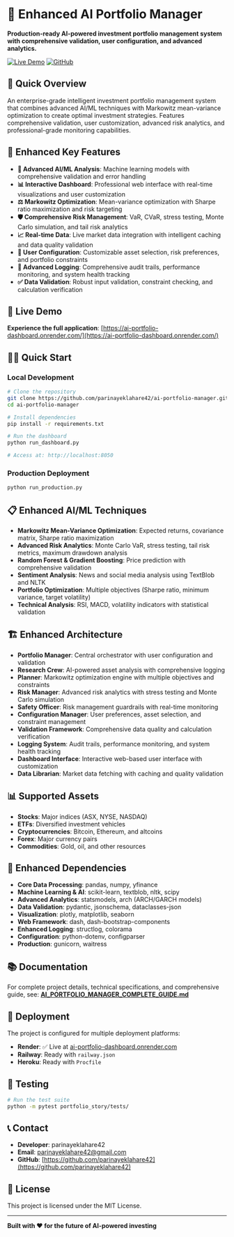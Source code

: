 # 🚀 Enhanced AI Portfolio Manager

**Production-ready AI-powered investment portfolio management system with comprehensive validation, user configuration, and advanced analytics.**

[![Live Demo](https://img.shields.io/badge/Live%20Demo-ai--portfolio--dashboard.onrender.com-blue?style=for-the-badge&logo=render)](https://ai-portfolio-dashboard.onrender.com/)
[![GitHub](https://img.shields.io/badge/GitHub-parinayeklahare42-green?style=for-the-badge&logo=github)](https://github.com/parinayeklahare42/ai-portfolio-manager)

## 🌟 Quick Overview

An enterprise-grade intelligent investment portfolio management system that combines advanced AI/ML techniques with Markowitz mean-variance optimization to create optimal investment strategies. Features comprehensive validation, user customization, advanced risk analytics, and professional-grade monitoring capabilities.

## 🎯 Enhanced Key Features

- **🤖 Advanced AI/ML Analysis**: Machine learning models with comprehensive validation and error handling
- **📊 Interactive Dashboard**: Professional web interface with real-time visualizations and user customization
- **⚖️ Markowitz Optimization**: Mean-variance optimization with Sharpe ratio maximization and risk targeting
- **🛡️ Comprehensive Risk Management**: VaR, CVaR, stress testing, Monte Carlo simulation, and tail risk analytics
- **📈 Real-time Data**: Live market data integration with intelligent caching and data quality validation
- **👤 User Configuration**: Customizable asset selection, risk preferences, and portfolio constraints
- **📝 Advanced Logging**: Comprehensive audit trails, performance monitoring, and system health tracking
- **✅ Data Validation**: Robust input validation, constraint checking, and calculation verification

## 🚀 Live Demo

**Experience the full application**: [https://ai-portfolio-dashboard.onrender.com/](https://ai-portfolio-dashboard.onrender.com/)

## 🏃‍♂️ Quick Start

### Local Development
```bash
# Clone the repository
git clone https://github.com/parinayeklahare42/ai-portfolio-manager.git
cd ai-portfolio-manager

# Install dependencies
pip install -r requirements.txt

# Run the dashboard
python run_dashboard.py

# Access at: http://localhost:8050
```

### Production Deployment
```bash
python run_production.py
```

## 📋 Enhanced AI/ML Techniques

- **Markowitz Mean-Variance Optimization**: Expected returns, covariance matrix, Sharpe ratio maximization
- **Advanced Risk Analytics**: Monte Carlo VaR, stress testing, tail risk metrics, maximum drawdown analysis
- **Random Forest & Gradient Boosting**: Price prediction with comprehensive validation
- **Sentiment Analysis**: News and social media analysis using TextBlob and NLTK
- **Portfolio Optimization**: Multiple objectives (Sharpe ratio, minimum variance, target volatility)
- **Technical Analysis**: RSI, MACD, volatility indicators with statistical validation

## 🏗️ Enhanced Architecture

- **Portfolio Manager**: Central orchestrator with user configuration and validation
- **Research Crew**: AI-powered asset analysis with comprehensive logging
- **Planner**: Markowitz optimization engine with multiple objectives and constraints
- **Risk Manager**: Advanced risk analytics with stress testing and Monte Carlo simulation
- **Safety Officer**: Risk management guardrails with real-time monitoring
- **Configuration Manager**: User preferences, asset selection, and constraint management
- **Validation Framework**: Comprehensive data quality and calculation verification
- **Logging System**: Audit trails, performance monitoring, and system health tracking
- **Dashboard Interface**: Interactive web-based user interface with customization
- **Data Librarian**: Market data fetching with caching and quality validation

## 📊 Supported Assets

- **Stocks**: Major indices (ASX, NYSE, NASDAQ)
- **ETFs**: Diversified investment vehicles
- **Cryptocurrencies**: Bitcoin, Ethereum, and altcoins
- **Forex**: Major currency pairs
- **Commodities**: Gold, oil, and other resources

## 🔧 Enhanced Dependencies

- **Core Data Processing**: pandas, numpy, yfinance
- **Machine Learning & AI**: scikit-learn, textblob, nltk, scipy
- **Advanced Analytics**: statsmodels, arch (ARCH/GARCH models)
- **Data Validation**: pydantic, jsonschema, dataclasses-json
- **Visualization**: plotly, matplotlib, seaborn
- **Web Framework**: dash, dash-bootstrap-components
- **Enhanced Logging**: structlog, colorama
- **Configuration**: python-dotenv, configparser
- **Production**: gunicorn, waitress

## 📚 Documentation

For complete project details, technical specifications, and comprehensive guide, see:
**[AI_PORTFOLIO_MANAGER_COMPLETE_GUIDE.md](AI_PORTFOLIO_MANAGER_COMPLETE_GUIDE.md)**

## 🚀 Deployment

The project is configured for multiple deployment platforms:
- **Render**: ✅ Live at [ai-portfolio-dashboard.onrender.com](https://ai-portfolio-dashboard.onrender.com/)
- **Railway**: Ready with `railway.json`
- **Heroku**: Ready with `Procfile`

## 🧪 Testing

```bash
# Run the test suite
python -m pytest portfolio_story/tests/
```

## 📞 Contact

- **Developer**: parinayeklahare42
- **Email**: parinayeklahare42@gmail.com
- **GitHub**: [https://github.com/parinayeklahare42](https://github.com/parinayeklahare42)

## 📄 License

This project is licensed under the MIT License.

---

**Built with ❤️ for the future of AI-powered investing**